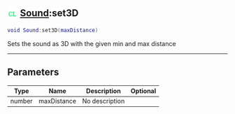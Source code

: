 ## <img src="../../.gitbook/assets/client.png" width="24" height=24 /> [Sound](https://iaswiki.rawr.dev/readme/sound):set3D

```lua
void Sound:set3D(maxDistance)
```

Sets the sound as 3D with the given min and max distance

------
## Parameters

| Type   | Name | Description | Optional |
| ------ | ---- | ----------- | -------: |
| number | maxDistance | No description |  |

